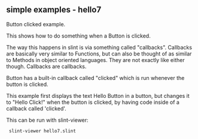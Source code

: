 ## simple examples - hello7

Button clicked example. 

This shows how to do something when a Button is clicked. 

The way this happens in slint is via something called "callbacks".
Callbacks are basically very similar to Functions, but can also be
thought of as similar to Methods in object oriented languages.
They are not exactly like either though. Callbacks are callbacks. 

Button has a built-in callback called "clicked" which is run whenever
the button is clicked. 

This example first displays the text Hello Button in a button, but changes
it to "Hello Click!" when the button is clicked, by having code inside
of a callback called 'clicked'.

This can be run with slint-viewer:
 
     slint-viewer hello7.slint


